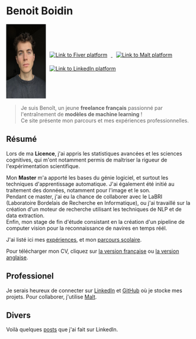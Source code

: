 # Benoit Boidin

<div style="display:flex; justify-content:start; align-items:center;">
    <a href="">
        <img src="img/C797B9BB-F9CC-4DCD-82FC-3236A33D6FD1_1_105_c.jpeg" style="height:200px"/>
    </a>
    <div>
        <a href="https://www.fiverr.com/benoitboidin">
            <img src="https://is1-ssl.mzstatic.com/image/thumb/Purple211/v4/3d/10/62/3d10622f-253d-0ccf-26ec-86a49ce56203/AppIcon-0-0-1x_U007emarketing-0-0-0-7-0-0-85-220.png/1200x630wa.png" 
            style="height:50px; margin:10px;"
            alt="Link to Fiver platform" />
        </a>
        <a href="https://www.malt.fr/profile/benoitboidin">
            <img src="https://is1-ssl.mzstatic.com/image/thumb/Purple211/v4/e7/57/44/e757440c-56dc-7a83-d983-5ca1b432b390/AppIcon-0-0-1x_U007emarketing-0-5-0-85-220.png/1200x630wa.png" 
            style="height:50px; margin:10px;"
            alt="Link to Malt platform" />
        </a>
        <a href="https://fr.linkedin.com/in/benoît-boidin-276124a3">
            <img src="https://is1-ssl.mzstatic.com/image/thumb/Purple211/v4/ba/f3/2e/baf32ef3-571e-a8c8-d7c1-f12ca29dd2de/AppIcon-0-1x_U007emarketing-0-7-0-85-220-0.png/1200x630wa.png"  
            style="height:50px; margin:10px;"
            alt="Link to LinkedIn platform" />
        </a>
    </div>
</div>

> Je suis Benoît, un jeune **freelance français** passionné par l'entraînement de **modèles de machine learning** !  
> Ce site présente mon parcours et mes expériences professionnelles.

## Résumé

Lors de ma **Licence**, j'ai appris les statistiques avancées et les sciences cognitives, qui m'ont notamment permis de maîtriser la rigueur de l'expérimentation scientifique.

Mon **Master** m'a apporté les bases du génie logiciel, et surtout les techniques d'apprentissage automatique. J'ai également été initié au traitement des données, notamment pour l'image et le son.  
Pendant ce master, j'ai eu la chance de collaborer avec le LaBRI (Laboratoire Bordelais de Recherche en Informatique), ou j'ai travaillé sur la création d'un moteur de recherche utilisant les techniques de NLP et de data extraction.  
Enfin, mon stage de fin d'étude consistant en la création d'un pipeline de computer vision pour la reconnaissance de navires en temps réél.

J'ai listé ici mes [expériences](/experiences), et mon [parcours scolaire](/education).

Pour télécharger mon CV, cliquez sur [la version française](/documents/cv_fr.pdf) ou [la version anglaise](/documents/cv_en.pdf).

## Professionel

Je serais heureux de connecter sur [LinkedIn](https://fr.linkedin.com/in/benoît-boidin-276124a3) et [GitHub](https://github.com/benoitboidin) où je stocke mes projets. Pour collaborer, j'utilise [Malt](<https://www.malt.fr/profile/benoitboidin>).

## Divers

Voilà quelques [posts](/posts/posts) que j'ai fait sur LinkedIn.
